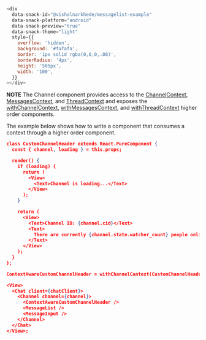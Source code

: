 ```js
<div
  data-snack-id="@vishalnarkhede/messagelist-example"
  data-snack-platform="android"
  data-snack-preview="true"
  data-snack-theme="light"
  style={{
    overflow: 'hidden',
    background: '#fafafa',
    border: '1px solid rgba(0,0,0,.08)',
    borderRadius: '4px',
    height: '505px',
    width: '100',
  }}
></div>
```

**NOTE** The Channel component provides access to the [ChannelContext](#channelcontext), [MessagesContext](#messagescontext), and [ThreadContext](#threadcontext) and exposes the [withChannelContext](#withchannelcontext), [withMessagesContext](#withmessagescontext), and [withThreadContext](#withthreadcontext) higher order components.

The example below shows how to write a component that consumes a context through a higher order component.

```json
class CustomChannelHeader extends React.PureComponent {
  const { channel, loading } = this.props;

  render() {
    if (loading) {
      return (
        <View>
          <Text>Channel is loading...</Text>
        </View>
      );
    }

    return (
      <View>
        <Text>Channel ID: {channel.cid}</Text>
        <Text>
          There are currently {channel.state.watcher_count} people online in channel
        </Text>
      </View>
    );
  }
};

ContextAwareCustomChannelHeader = withChannelContext(CustomChannelHeader);

<View>
  <Chat client={chatClient}>
    <Channel channel={channel}>
      <ContextAwareCustomChannelHeader />
      <MessageList />
      <MessageInput />
    </Channel>
  </Chat>
</View>;
```
